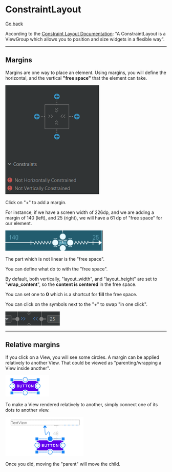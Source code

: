 # ConstraintLayout

[Go back](..)

According to the [Constraint Layout Documentation](https://developer.android.com/reference/androidx/constraintlayout/widget/ConstraintLayout): "A ConstraintLayout is a ViewGroup which allows you to position and size widgets in a flexible way".

<hr class="sl">

## Margins

<div class="row row-cols-md-2 mx-0"><div>

Margins are one way to place an element. Using margins, you will define the horizontal, and the vertical **"free space"** that the element can take. 

<div class="row row-cols-md-2 mx-0"><div>

![Constraint Layout Margins](../_images/cl_margins.png)
</div><div>

Click on "+" to add a margin.

For instance, if we have a screen width of 226dp, and we are adding a margin of 140 (left), and 25 (right), we will have a 61 dp of "free space" for our element.

![Constraint Layout Margins Space](../_images/cl_margins_space.png)

The part which is not linear is the "free space".
</div></div>
</div><div>

You can define what do to with the "free space". 

By default, both vertically, "layout_width", and "layout_height" are set to "**wrap_content**", so the **content is centered** in the free space.

You can set one to **0** which is a shortcut for **fill** the free space. 

You can click on the symbols next to the "+" to swap "in one click".

![Constraint Layout Margins Kind](../_images/cl_margins_kind.png)

</div></div>

<hr class="sr">

## Relative margins

<div class="row row-cols-md-2 mt-4"><div>

If you click on a View, you will see some circles. A margin can be applied relatively to another View. That could be viewed as "parenting/wrapping a View inside another".

![Button](../_images/button.png)

To make a View rendered relatively to another, simply connect one of its dots to another view.

</div><div>

![Constraint Layout Margins Relative](../_images/cl_margins_relative.png)

Once you did, moving the "parent" will move the child.
</div></div>